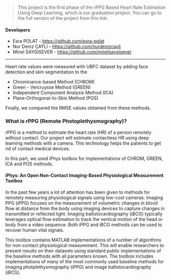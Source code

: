 > This project is the first phase of the rPPG Based Heart Rate Estimation Using Deep Learning, which is our graduation project. You can go to the full version of the project from this link.

#### Developers
* Esra POLAT - https://github.com/esra-polat
* Nur Deniz ÇAYLI - https://github.com/nurdenizcayli
* Minel SAYGISEVER - https://github.com/minelsaygisever

------------

Heart rate values were measured with UBFC dataset by adding face detection and skin segmentation to the 
- Chrominance-based Method (CHROM)
- Green - Vercruysse Method (GREEN)
- Independent Component Analysis Method (ICA)
- Plane-Orthogonal-to-Skin Method (POS)

Finally, we compared the RMSE values obtained from these methods.


### What is rPPG (Remote Photoplethysmography)?
rPPG is a method to estimate the heart rate (HR) of a person remotely without contact. Our project will estimate contactless HR using deep learning methods with a camera. This technology helps the patients to get rid of contact medical devices.


In this part, we used iPhys toolbox for implementations of CHROM, GREEN, ICA and POS methods.
#### iPhys: An Open  Non-Contact  Imaging-Based  Physiological  Measurement Toolbox
In the past few years a lot of attention has been given to methods for remotely measuring physiological signals using low-cost cameras.  Imaging PPG (iPPG) focuses on the measurement of volumetric changes in blood flow at distance from the body using imaging devices to capture changes in transmitted or reflected light. Imaging ballistocardiography (iBCG) typically leverages optical flow estimation to track the vertical motion of the head or body from a video sequence. Both iPPG and iBCG methods can be used to recover human vital signals.

This toolbox contains MATLAB implementations of a number of algorithms for non-contact physiological measurement. This will enable researchers to present results on their datasets using standard public implementations of the baseline methods with all parameters known. The toolbox includes implementations of many of the most commonly used baseline methods for imaging photplethysmography (iPPG) and image ballistocardiography (iBCG).
